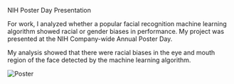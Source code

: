 NIH Poster Day Presentation

For work, I analyzed whether a popular facial recognition machine learning algorithm showed racial or gender biases in performance. My project was presented at the NIH Company-wide Annual Poster Day.

My analysis showed that there were racial biases in the eye and mouth region of the face detected by the machine learning algorithm.

![Poster](Poster_day.png)

